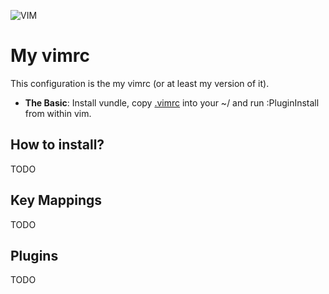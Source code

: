![VIM](https://dnp4pehkvoo6n.cloudfront.net/43c5af597bd5c1a64eb1829f011c208f/as/Ultimate%20Vimrc.svg)

# My vimrc

This configuration is the my vimrc (or at least my version of it).

* **The Basic**: Install vundle, copy [.vimrc](https://github.com/ondrejsotolar/vimrc/blob/master/vimrc/.vimrc) into your ~/ and run :PluginInstall from within vim.

## How to install?
TODO

## Key Mappings
TODO

## Plugins
TODO
